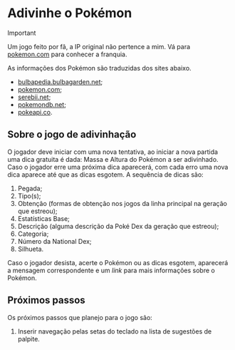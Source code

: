 # Adivinhe o Pokémon

> [!IMPORTANT]
> Um jogo feito por fã, a IP original não pertence a mim. Vá para [pokemon.com](https://www.pokemon.com/) para conhecer a franquia.

As informações dos Pokémon são traduzidas dos sites abaixo.

- [bulbapedia.bulbagarden.net](https://bulbapedia.bulbagarden.net/);
- [pokemon.com](https://www.pokemon.com);
- [serebii.net](https://serebii.net/);
- [pokemondb.net](https://pokemondb.net/);
- [pokeapi.co](https://pokeapi.co/).

## Sobre o jogo de adivinhação

O jogador deve iniciar com uma nova tentativa, ao iniciar a nova partida uma dica gratuita é dada: Massa e Altura do Pokémon a ser adivinhado. Caso o jogador erre uma próxima dica aparecerá, com cada erro uma nova dica aparece até que as dicas esgotem. A sequência de dicas são:

1. Pegada;
2. Tipo(s);
3. Obtenção (formas de obtenção nos jogos da linha principal na geração que estreou);
4. Estatísticas Base;
5. Descrição (alguma descrição da Poké Dex da geração que estreou);
6. Categoria;
7. Número da National Dex;
8. Silhueta.

Caso o jogador desista, acerte o Pokémon ou as dicas esgotem, aparecerá a mensagem correspondente e um _link_ para mais informações sobre o Pokémon.

## Próximos passos

Os próximos passos que planejo para o jogo são:

1. Inserir navegação pelas setas do teclado na lista de sugestões de palpite.
